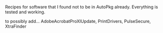 Recipes for software that I found not to be in AutoPkg already.  Everything is tested and working.

to possibly add... AdobeAcrobatProXIUpdate, PrintDrivers, PulseSecure, XtraFinder
